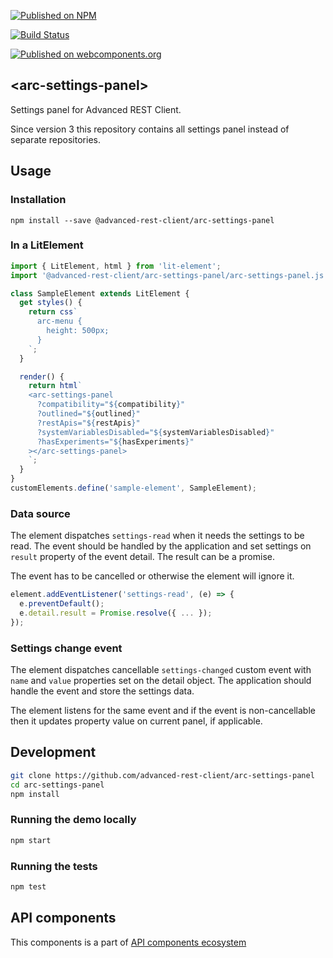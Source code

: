 [![Published on NPM](https://img.shields.io/npm/v/@advanced-rest-client/arc-settings-panel.svg)](https://www.npmjs.com/package/@advanced-rest-client/arc-settings-panel)

[![Build Status](https://travis-ci.org/advanced-rest-client/arc-settings-panel.svg?branch=stage)](https://travis-ci.org/advanced-rest-client/arc-settings-panel)

[![Published on webcomponents.org](https://img.shields.io/badge/webcomponents.org-published-blue.svg)](https://www.webcomponents.org/element/advanced-rest-client/arc-settings-panel)

## &lt;arc-settings-panel&gt;

Settings panel for Advanced REST Client.

Since version 3 this repository contains all settings panel instead of separate repositories.

## Usage

### Installation
```
npm install --save @advanced-rest-client/arc-settings-panel
```

### In a LitElement

```js
import { LitElement, html } from 'lit-element';
import '@advanced-rest-client/arc-settings-panel/arc-settings-panel.js';

class SampleElement extends LitElement {
  get styles() {
    return css`
      arc-menu {
        height: 500px;
      }
    `;
  }

  render() {
    return html`
    <arc-settings-panel
      ?compatibility="${compatibility}"
      ?outlined="${outlined}"
      ?restApis="${restApis}"
      ?systemVariablesDisabled="${systemVariablesDisabled}"
      ?hasExperiments="${hasExperiments}"
    ></arc-settings-panel>
    `;
  }
}
customElements.define('sample-element', SampleElement);
```

### Data source

The element dispatches `settings-read` when it needs the settings to be read.
The event should be handled by the application and set settings on `result` property
of the event detail. The result can be a promise.

The event has to be cancelled or otherwise the element will ignore it.

```javascript
element.addEventListener('settings-read', (e) => {
  e.preventDefault();
  e.detail.result = Promise.resolve({ ... });
});
```

### Settings change event

The element dispatches cancellable `settings-changed` custom event with
`name` and `value` properties set on the detail object. The application should handle the event and
store the settings data.

The element listens for the same event and if the event is non-cancellable then it updates
property value on current panel, if applicable.

## Development

```sh
git clone https://github.com/advanced-rest-client/arc-settings-panel
cd arc-settings-panel
npm install
```

### Running the demo locally

```sh
npm start
```

### Running the tests

```sh
npm test
```

## API components

This components is a part of [API components ecosystem](https://elements.advancedrestclient.com/)
